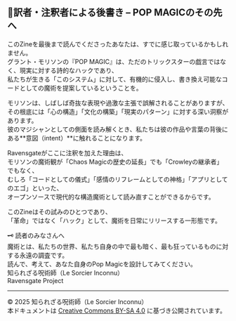 ## 🐌訳者・注釈者による後書き – POP MAGICのその先へ

このZineを最後まで読んでくださったあなたは、すでに感じ取っているかもしれません。  
グラント・モリソンの『POP MAGIC』は、ただのトリックスターの戯言ではなく、現実に対する詩的なハックであり、  
私たちが生きる「このシステム」に対して、有機的に侵入し、書き換え可能なコードとしての魔術を提案しているということを。  

モリソンは、しばしば奇抜な表現や過激な主張で誤解されることがありますが、  
その根底には「心の構造」「文化の構築」「現実のパターン」に対する深い洞察があります。  
彼のマジシャンとしての側面を読み解くとき、私たちは彼の作品や言葉の背後にある**意図（intent）**に触れることになります。  

Ravensgateがここに注釈を加えた理由は、  
モリソンの魔術観が「Chaos Magicの歴史の延長」でも「Crowleyの継承者」でもなく、  
むしろ「コードとしての儀式」「感情のリフレームとしての神格」「アプリとしてのエゴ」といった、  
オープンソースで現代的な構造魔術として読み直すことができるからです。  

このZineはその試みのひとつであり、  
「革命」ではなく「ハック」として、魔術を日常にリリースする一形態です。  

🗝️ 読者のみなさんへ  
魔術とは、私たちの世界、私たち自身の中で最も暗く、最も狂っているものに対する永遠の調査です。  
読んで、考えて、あなた自身のPop Magicを設計してみてください。  
知られざる呪術師（Le Sorcier Inconnu）  
Ravensgate Project  

---

© 2025 知られざる呪術師（Le Sorcier Inconnu）  
本ドキュメントは [Creative Commons BY-SA 4.0](https://creativecommons.org/licenses/by-sa/4.0/deed.ja) に基づき公開されています。

